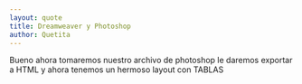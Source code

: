 ```yaml
---
layout: quote
title: Dreamweaver y Photoshop
author: Quetita
---
```


Bueno ahora tomaremos nuestro archivo de photoshop le daremos exportar a HTML y ahora tenemos un hermoso layout con TABLAS